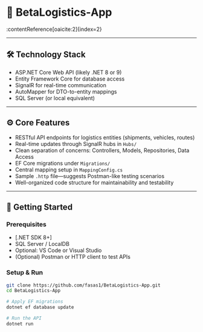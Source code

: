# 🚚 BetaLogistics‑App

:contentReference[oaicite:2]{index=2}

---

## 🛠️ Technology Stack

- ASP.NET Core Web API (likely .NET 8 or 9)
- Entity Framework Core for database access
- SignalR for real-time communication
- AutoMapper for DTO-to-entity mappings
- SQL Server (or local equivalent)


---

## ⚙️ Core Features

- RESTful API endpoints for logistics entities (shipments, vehicles, routes)
- Real-time updates through SignalR hubs in `Hubs/`
- Clean separation of concerns: Controllers, Models, Repositories, Data Access
- EF Core migrations under `Migrations/`
- Central mapping setup in `MappingConfig.cs`
- Sample `.http` file—suggests Postman-like testing scenarios
- Well-organized code structure for maintainability and testability

---

## 🚀 Getting Started

### Prerequisites

- [.NET SDK 8+]
- SQL Server / LocalDB
- Optional: VS Code or Visual Studio
- (Optional) Postman or HTTP client to test APIs

### Setup & Run

```bash
git clone https://github.com/fasas1/BetaLogistics-App.git
cd BetaLogistics-App

# Apply EF migrations
dotnet ef database update

# Run the API
dotnet run
